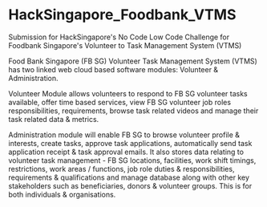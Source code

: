 # HackSingapore_Foodbank_VTMS
Submission for HackSingapore's No Code Low Code Challenge for Foodbank Singapore's Volunteer to Task Management System (VTMS)

Food Bank Singapore (FB SG) Volunteer Task Management System (VTMS)  has two linked web cloud based software modules: Volunteer & Administration.

Volunteer Module allows volunteers to respond to FB SG volunteer tasks available, offer time based services, view FB SG volunteer job roles responsibilities, requirements, browse task related videos and manage their task related data & metrics.

Administration module will enable FB SG to browse volunteer profile & interests, create tasks, approve task applications, automatically send task application receipt & task approval emails. It also stores data relating to volunteer task management - FB SG locations, facilities, work shift timings, restrictions, work areas / functions, job role duties & responsibilities, requirements & qualifications and manage database along with other key stakeholders such as beneficiaries, donors & volunteer groups. This is for both individuals & organisations. 


